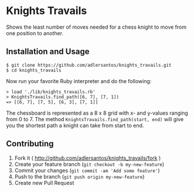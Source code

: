 # Knights Travails

Shows the least number of moves needed for a chess knight to move from one position to another.

## Installation and Usage

```
$ git clone https://github.com/adlersantos/knights_travails.git
$ cd knights_travails
```

Now run your favorite Ruby interpreter and do the following:
```
> load './lib/knights_travails.rb'
> KnightsTravails.find_path([6, 7], [7, 1])
=> [[6, 7], [7, 5], [6, 3], [7, 1]]
```

The chessboard is represented as a 8 x 8 grid with x- and y-values ranging from 0 to 7. The method `KnightsTravails.find_path(start, end)` will give you the shortest path a knight can take from start to end.

## Contributing

1. Fork it ( http://github.com/adlersantos/knights_travails/fork )
2. Create your feature branch (`git checkout -b my-new-feature`)
3. Commit your changes (`git commit -am 'Add some feature'`)
4. Push to the branch (`git push origin my-new-feature`)
5. Create new Pull Request
